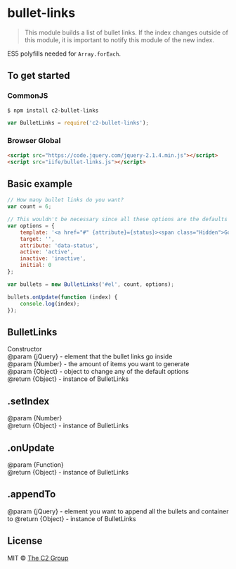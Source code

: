# bullet-links
> This module builds a list of bullet links. If the index changes outside of this module, it is important to notify this module of the new index.

ES5 polyfills needed for `Array.forEach`.

## To get started
### CommonJS

```
$ npm install c2-bullet-links
```

```js
var BulletLinks = require('c2-bullet-links');
```

### Browser Global

```html
<script src="https://code.jquery.com/jquery-2.1.4.min.js"></script>
<script src="iife/bullet-links.js"></script>
```

## Basic example

```js
// How many bullet links do you want?
var count = 6;

// This wouldn't be necessary since all these options are the defaults
var options = {
    template: '<a href="#" {attribute}={status}><span class="Hidden">Go to item {index}</span></a>',
    target: '',
    attribute: 'data-status',
    active: 'active',
    inactive: 'inactive',
    initial: 0
};

var bullets = new BulletLinks('#el', count, options);

bullets.onUpdate(function (index) {
    console.log(index);
});
```

## BulletLinks
Constructor<br>@param {jQuery} - element that the bullet links go inside<br>@param {Number} - the amount of items you want to generate<br>@param {Object} - object to change any of the default options<br>@return {Object} - instance of BulletLinks  

## .setIndex
@param {Number}<br>@return {Object} - instance of BulletLinks  

## .onUpdate
@param {Function}<br>@return {Object} - instance of BulletLinks  

## .appendTo
@param {jQuery} - element you want to append all the bullets and container to @return {Object} - instance of BulletLinks  

## License
MIT © [The C2 Group](https://c2experience.com)
